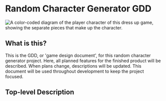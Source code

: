 # Random Character Generator GDD
![A color-coded diagram of the player character of this dress up game, showing the separate pieces that make up the character. ](dressupgame/assets/img/spr_protag_base_v2.png)
## What is this? 
This is the GDD, or 'game design document', for this random character generator project. Here, all planned features for the finished product will be described. When plans change, descriptions will be updated. This document will be used throughout development to keep the project focused. 
## Top-level Description
